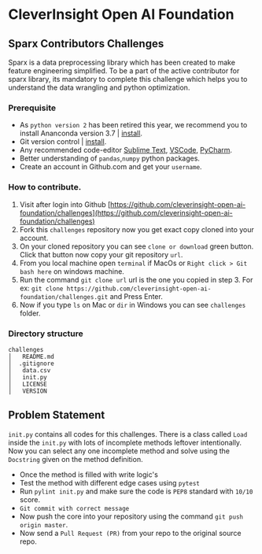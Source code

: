 
# CleverInsight Open AI Foundation

## Sparx Contributors Challenges
Sparx is a data preprocessing library which has been created to make feature engineering simplified. To be a part of the active contributor for sparx library, its mandatory to complete this challenge which helps you to understand the data wrangling and python optimization.

### Prerequisite

 - As `python version 2` has been retired this year, we recommend you to install Ananconda version 3.7 | [install](https://www.anaconda.com/distribution/).
 - Git version control | [install](https://git-scm.com/downloads).
 - Any recommended code-editor [Sublime Text](https://www.sublimetext.com/), [VSCode](https://code.visualstudio.com/), [PyCharm](https://www.jetbrains.com/pycharm/).
 - Better understanding of `pandas`,`numpy` python packages.
 - Create an account in Github.com and get your `username`.


### How to contribute.

 1. Visit after login into Github [https://github.com/cleverinsight-open-ai-foundation/challenges](https://github.com/cleverinsight-open-ai-foundation/challenges)
 2. Fork this `challenges` repository now you get exact copy cloned into your account.
 3. On your cloned repository you can see `clone or download`  green button. Click that button now copy your git repository `url`. 
 4. From you local machine open `terminal` if MacOs or `Right click > Git bash here` on windows machine. 
 5. Run the command `git clone url` url is the one you copied in step 3. For ex: `git clone https://github.com/cleverinsight-open-ai-foundation/challenges.git` and Press Enter.
 6. Now if you type `ls` on Mac or `dir` in Windows you can see `challenges` folder.
 
### Directory structure
 ```
challenges
│   README.md
│  .gitignore
│   data.csv
│   init.py
│   LICENSE
│   VERSION
```

## Problem Statement
`init.py` contains all codes for this challenges. There is a class called `Load` inside the `init.py` with lots of incomplete methods leftover intentionally. Now you can select any one incomplete method and solve using the `Docstring` given on the method definition.  

 - Once the method is filled with write logic's 
 - Test the method with different edge cases using `pytest`
 - Run `pylint init.py` and make sure the code is `PEP8` standard with `10/10` score.
 - `Git commit with correct message`
 - Now push the core into your repository using the command `git push origin master`.
 - Now send a `Pull Request (PR)` from your repo to the original source repo.
